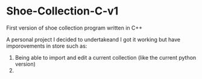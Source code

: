# Shoe-Collection-C-v1
First version of shoe collection program written in C++

A personal project I decided to undertakeand I got it working but have imporovements in store such as:
  1) Being able to import and edit a current collection (like the current python version)
  2) 
